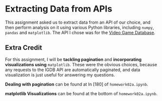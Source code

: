 # Extracting Data from APIs
This assignment asked us to extract data from an API of our choice, and then perform analysis on it using various Python libraries, including `numpy`, `pandas` and `matplotlib`. The API I chose was for the [Video Game Database](https://www.igdb.com/advanced_search).


## Extra Credit
For this assignment, I will be **tackling pagination** and **incorporating visualizations using** `matplotlib`. These were the obvious choices, because any requests to the IGDB API are automatically paginated, and data visualization is just useful for answering my questions.

**Dealing with pagination** can be found at In [180] of `homework02a.ipynb`.

**matplotlib Visualizations** can be found at the bottom of `homework02a.ipynb`.
